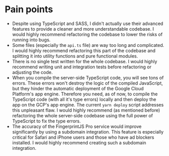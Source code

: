 # Pain points

- Despite using TypeScript and SASS, I didn't actually use their advanced features to provide a cleaner and more understandable codebase. I would highly recommend refactoring the codebase to lower the risks of running into bugs.
- Some files (especially the `api.ts` file) are way too long and complicated. I would highly recommend refactoring this part of the codebase and splitting it into utility functions and pure functional modules.
- There is no single test written for the whole codebase. I would highly recommend writing unit and integration tests before refactoring or adjusting the code.
- When you compile the server-side TypeScript code, you will see tons of errors. These errors won't destroy the logic of the compiled JavaScript, but they hinder the automatic deployment of the Google Cloud Platform's app engine. Therefore you need, as of now, to compile the TypeScript code (with all it's type errors) locally and then deploy the app on the GCP's app engine. The current `yarn deploy` script addresses this unpleasant flaw. I would highly recommend (as mentioned before) refactoring the whole server-side codebase using the full power of TypeScript to fix the type errors.
- The accuracy of the FingerprintJS Pro service would improve significantly by using a subdomain integration. This feature is especially critical for Safari and iPhone users and those who have ad blockers installed. I would highly recommend creating such a subdomain integration.
